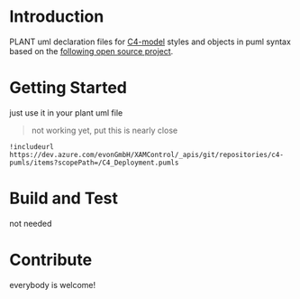 # Introduction 

PLANT uml declaration files for [C4-model](https://c4model.com/) styles and objects in puml syntax based on the [following open source project](https://github.com/RicardoNiepel/C4-PlantUML).


# Getting Started
just use it in your plant uml file
 
> not working yet, put this is nearly close

```
!includeurl https://dev.azure.com/evonGmbH/XAMControl/_apis/git/repositories/c4-pumls/items?scopePath=/C4_Deployment.pumls
```


# Build and Test
not needed

# Contribute
everybody is welcome!
